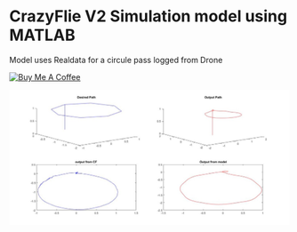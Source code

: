 # CrazyFlie V2 Simulation model using MATLAB

Model uses Realdata for a circule pass logged from Drone 


<a href="https://www.buymeacoffee.com/mrjo3" target="_blank"><img src="https://cdn.buymeacoffee.com/buttons/default-orange.png" alt="Buy Me A Coffee" width="100px" ></a>


![Output](https://github.com/Mr-JoE1/CrazyFlie-matlab-simulation/blob/main/output.jpg)

